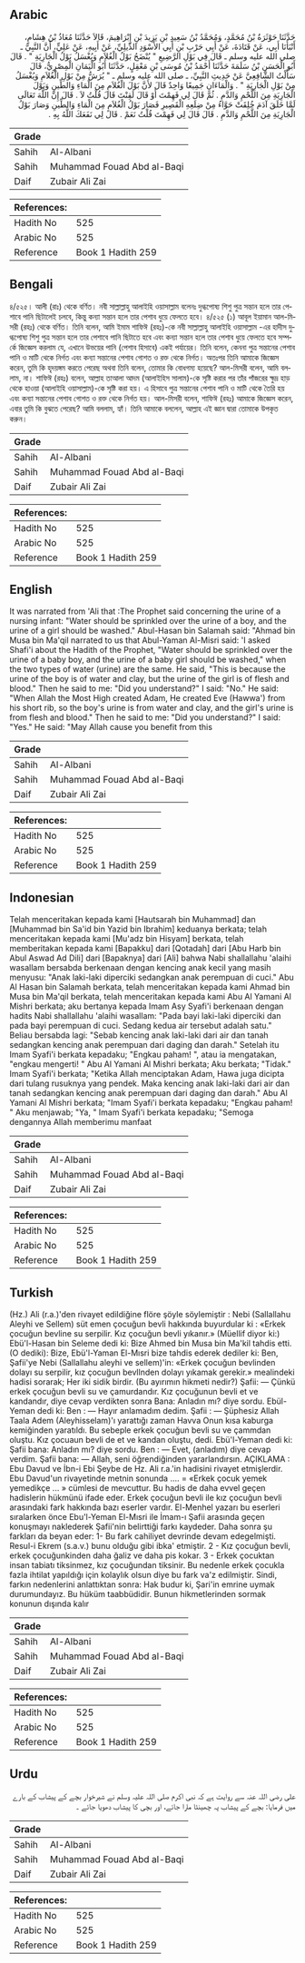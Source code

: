 ## Arabic


<div dir="rtl" lang="ar" style={{fontSize:'larger',backgroundColor:'#f8f9fa',padding:20}}>
حَدَّثَنَا حَوْثَرَةُ بْنُ مُحَمَّدٍ، وَمُحَمَّدُ بْنُ سَعِيدِ بْنِ يَزِيدَ بْنِ إِبْرَاهِيمَ، قَالاَ حَدَّثَنَا مُعَاذُ بْنُ هِشَامٍ، أَنْبَأَنَا أَبِي، عَنْ قَتَادَةَ، عَنْ أَبِي حَرْبِ بْنِ أَبِي الأَسْوَدِ الدِّيلِيِّ، عَنْ أَبِيهِ، عَنْ عَلِيٍّ، أَنَّ النَّبِيَّ ـ صلى الله عليه وسلم ـ قَالَ فِي بَوْلِ الرَّضِيعِ ‏"‏ يُنْضَحُ بَوْلُ الْغُلاَمِ وَيُغْسَلُ بَوْلُ الْجَارِيَةِ ‏"‏ ‏.‏ قَالَ أَبُو الْحَسَنِ بْنُ سَلَمَةَ حَدَّثَنَا أَحْمَدُ بْنُ مُوسَى بْنِ مَعْقِلٍ، حَدَّثَنَا أَبُو الْيَمَانِ الْمِصْرِيُّ، قَالَ سَأَلْتُ الشَّافِعِيَّ عَنْ حَدِيثِ النَّبِيِّ، ـ صلى الله عليه وسلم ـ ‏"‏ يُرَشُّ مِنْ بَوْلِ الْغُلاَمِ وَيُغْسَلُ مِنْ بَوْلِ الْجَارِيَةِ ‏"‏ ‏.‏ وَالْمَاءَانِ جَمِيعًا وَاحِدٌ قَالَ لأَنَّ بَوْلَ الْغُلاَمِ مِنَ الْمَاءِ وَالطِّينِ وَبَوْلَ الْجَارِيَةِ مِنَ اللَّحْمِ وَالدَّمِ ‏.‏ ثُمَّ قَالَ لِي فَهِمْتَ أَوْ قَالَ لَقِنْتَ قَالَ قُلْتُ لاَ ‏.‏ قَالَ إِنَّ اللَّهَ تَعَالَى لَمَّا خَلَقَ آدَمَ خُلِقَتْ حَوَّاءُ مِنْ ضِلَعِهِ الْقَصِيرِ فَصَارَ بَوْلُ الْغُلاَمِ مِنَ الْمَاءِ وَالطِّينِ وَصَارَ بَوْلُ الْجَارِيَةِ مِنَ اللَّحْمِ وَالدَّمِ ‏.‏ قَالَ قَالَ لِي فَهِمْتَ قُلْتُ نَعَمْ ‏.‏ قَالَ لِي نَفَعَكَ اللَّهُ بِهِ ‏.‏
</div>
<div style={{backgroundColor:'#f8f9fa',padding:20, marginBottom: 10}}><table> <thead> <tr> <th>Grade</th> <th></th> </tr> </thead> <tbody> <tr><td>Sahih</td><td>Al-Albani</td></tr><tr><td>Sahih</td><td>Muhammad Fouad Abd al-Baqi</td></tr><tr><td>Daif</td><td>Zubair Ali Zai</td></tr></tbody></table><table> <thead> <tr> <th>References:</th> <th></th> </tr> </thead> <tbody><tr><td>Hadith No</td><td>525</td></tr><tr><td>Arabic No</td><td>525</td></tr><tr><td>Reference</td><td>Book 1 Hadith 259</td></tr></tbody></table></div>

## Bengali


<div dir="ltr" lang="bn" style={{fontSize:'larger',backgroundColor:'#f8f9fa',padding:20}}>
৪/৫২৫। আলী (রাঃ) থেকে বর্ণিত। নবী সাল্লাল্লাহু আলাইহি ওয়াসাল্লাম বলেনঃ দুগ্ধপোষ্য শিশু পুত্র সন্তান হলে তার পেশাবে পানি ছিটালেই চলবে, কিন্তু কন্যা সন্তান হলে তার পেশাব ধুয়ে ফেলতে হবে। ৪/৫২৫ (১) আবূল ইয়ামান আল-মিসরী (রহঃ) থেকে বর্ণিত। তিনি বলেন, আমি ইমাম শাফিঈ (রহঃ)-কে নবী সাল্লাল্লাহু আলাইহি ওয়াসাল্লাম -এর হাদীস দুগ্ধপোষ্য শিশু পুত্র সন্তান হলে তার পেশাবে পানি ছিটাতে হবে এবং কন্যা সন্তান হলে তার পেশাব ধুয়ে ফেলতে হবে সম্পর্কে জিজ্ঞেস করলাম যে, এখানে উভয়ের পানি (পেশাব হিসাবে) একই পর্যায়ের। তিনি বলেন, কেননা পুত্র সন্তানের পেশাব পানি ও মাটি থেকে নির্গত এবং কন্যা সন্তানের পেশাব গোশত ও রক্ত থেকে নির্গত। অতঃপর তিনি আমাকে জিজ্ঞেস করেন, তুমি কি হৃদয়ঙ্গম করতে পেরেছ অথবা তিনি বলেন, তোমার কি বোধগম্য হয়েছে? আল-মিসরী বলেন, আমি বললাম, না। শাফিঈ (রহঃ) বলেন, আল্লাহ তাআলা আদম (আলাইহিস সালাম)-কে সৃষ্টি করার পর তাঁর পাঁজরের ক্ষুদ্র হাড় থেকে হাওয়া (আলাইহি ওয়াসাল্লাম)-কে সৃষ্টি করা হয়। এ হিসাবে পুত্র সন্তানের পেশাব পানি ও মাটি থেকে তৈরি হয় এবং কন্যা সন্তানের পেশাব গোশত ও রক্ত থেকে নির্গত হয়। আল-মিসরী বলেন, শাফিঈ (রহঃ) আমাকে জিজ্ঞেস করেন, এবার তুমি কি বুঝতে পেরেছ? আমি বললাম, হ্যাঁ। তিনি আমাকে বললেন, আল্লাহ এই জ্ঞান দ্বারা তোমাকে উপকৃত করুন।
</div>
<div style={{backgroundColor:'#f8f9fa',padding:20, marginBottom: 10}}><table> <thead> <tr> <th>Grade</th> <th></th> </tr> </thead> <tbody> <tr><td>Sahih</td><td>Al-Albani</td></tr><tr><td>Sahih</td><td>Muhammad Fouad Abd al-Baqi</td></tr><tr><td>Daif</td><td>Zubair Ali Zai</td></tr></tbody></table><table> <thead> <tr> <th>References:</th> <th></th> </tr> </thead> <tbody><tr><td>Hadith No</td><td>525</td></tr><tr><td>Arabic No</td><td>525</td></tr><tr><td>Reference</td><td>Book 1 Hadith 259</td></tr></tbody></table></div>

## English


<div dir="ltr" lang="en" style={{fontSize:'larger',backgroundColor:'#f8f9fa',padding:20}}>
It was narrated from 'Ali that :The Prophet said concerning the urine of a nursing infant: "Water should be sprinkled over the urine of a boy, and the urine of a girl should be washed." Abul-Hasan bin Salamah said: "Ahmad bin Musa bin Ma'qil narrated to us that Abul-Yaman Al-Misri said: 'I asked Shafi'i about the Hadith of the Prophet, "Water should be sprinkled over the urine of a baby boy, and the urine of a baby girl should be washed," when the two types of water (urine) are the same. He said, "This is because the urine of the boy is of water and clay, but the urine of the girl is of flesh and blood." Then he said to me: "Did you understand?" I said: "No." He said: "When Allah the Most High created Adam, He created Eve (Hawwa') from his short rib, so the boy's urine is from water and clay, and the girl's urine is from flesh and blood." Then he said to me: "Did you understand?" I said: "Yes." He said: "May Allah cause you benefit from this
</div>
<div style={{backgroundColor:'#f8f9fa',padding:20, marginBottom: 10}}><table> <thead> <tr> <th>Grade</th> <th></th> </tr> </thead> <tbody> <tr><td>Sahih</td><td>Al-Albani</td></tr><tr><td>Sahih</td><td>Muhammad Fouad Abd al-Baqi</td></tr><tr><td>Daif</td><td>Zubair Ali Zai</td></tr></tbody></table><table> <thead> <tr> <th>References:</th> <th></th> </tr> </thead> <tbody><tr><td>Hadith No</td><td>525</td></tr><tr><td>Arabic No</td><td>525</td></tr><tr><td>Reference</td><td>Book 1 Hadith 259</td></tr></tbody></table></div>

## Indonesian


<div dir="ltr" lang="id" style={{fontSize:'larger',backgroundColor:'#f8f9fa',padding:20}}>
Telah menceritakan kepada kami [Hautsarah bin Muhammad] dan [Muhammad bin Sa'id bin Yazid bin Ibrahim] keduanya berkata; telah menceritakan kepada kami [Mu'adz bin Hisyam] berkata, telah memberitakan kepada kami [Bapakku] dari [Qotadah] dari [Abu Harb bin Abul Aswad Ad Dili] dari [Bapaknya] dari [Ali] bahwa Nabi shallallahu 'alaihi wasallam bersabda berkenaan dengan kencing anak kecil yang masih menyusu: "Anak laki-laki diperciki sedangkan anak perempuan di cuci." Abu Al Hasan bin Salamah berkata, telah menceritakan kepada kami Ahmad bin Musa bin Ma'qil berkata, telah menceritakan kepada kami Abu Al Yamani Al Mishri berkata; aku bertanya kepada Imam Asy Syafi'i berkenaan dengan hadits Nabi shallallahu 'alaihi wasallam: "Pada bayi laki-laki diperciki dan pada bayi perempuan di cuci. Sedang kedua air tersebut adalah satu." Beliau bersabda lagi: "Sebab kencing anak laki-laki dari air dan tanah sedangkan kencing anak perempuan dari daging dan darah." Setelah itu Imam Syafi'i berkata kepadaku; "Engkau paham! ", atau ia mengatakan, "engkau mengerti! " Abu Al Yamani Al Mishri berkata; Aku berkata; "Tidak." Imam Syafi'i berkata; "Ketika Allah menciptakan Adam, Hawa juga dicipta dari tulang rusuknya yang pendek. Maka kencing anak laki-laki dari air dan tanah sedangkan kencing anak perempuan dari daging dan darah." Abu Al Yamani Al Mishri berkata; "Imam Syafi'i berkata kepadaku; "Engkau paham! " Aku menjawab; "Ya, " Imam Syafi'i berkata kepadaku; "Semoga dengannya Allah memberimu manfaat
</div>
<div style={{backgroundColor:'#f8f9fa',padding:20, marginBottom: 10}}><table> <thead> <tr> <th>Grade</th> <th></th> </tr> </thead> <tbody> <tr><td>Sahih</td><td>Al-Albani</td></tr><tr><td>Sahih</td><td>Muhammad Fouad Abd al-Baqi</td></tr><tr><td>Daif</td><td>Zubair Ali Zai</td></tr></tbody></table><table> <thead> <tr> <th>References:</th> <th></th> </tr> </thead> <tbody><tr><td>Hadith No</td><td>525</td></tr><tr><td>Arabic No</td><td>525</td></tr><tr><td>Reference</td><td>Book 1 Hadith 259</td></tr></tbody></table></div>

## Turkish


<div dir="ltr" lang="tr" style={{fontSize:'larger',backgroundColor:'#f8f9fa',padding:20}}>
(Hz.) Ali (r.a.)'den rivayet edildiğine flöre şöyle söylemiştir : Nebi (Sallallahu Aleyhi ve Sellem) süt emen çocuğun bevli hakkında buyurdular ki : «Erkek çocuğun bevline su serpilir. Kız çocuğun bevli yıkanır.» (Müellif diyor ki:) Ebü'l-Hasan bin Seleme dedi ki: Bize Ahmed bin Musa bin Ma'kil tahdis etti. (O dediki): Bize, Ebü'l-Yaman El-Mısri bize tahdis ederek dediler ki: Ben, Şafii'ye Nebi (Sallallahu aleyhi ve sellem)'in: «Erkek çocuğun bevlinden dolayı su serpilir, kız çocuğun bevllnden dolayı yıkamak gerekir.» mealindeki hadisi sorarak; Her iki sidik birdir. (Bu ayırımın hikmeti nedir?) Şafii: — Çünkü erkek çocuğun bevli su ve çamurdandır. Kız çocuğunun bevli et ve kandandır, diye cevap verdikten sonra Bana: Anladın mı? diye sordu. Ebül-Yeman dedi ki: Ben : — Hayır anlamadım dedim. Şafii : — Şüphesiz Allah Taala Adem (Aleyhisselam)'ı yarattığı zaman Havva Onun kısa kaburga kemiğinden yaratıldı. Bu sebeple erkek çocuğun bevli su ve çammdan oluştu. Kız çocuaun bevli de et ve kandan oluştu, dedi. Ebü'l-Yeman dedi ki: Şafii bana: Anladın mı? diye sordu. Ben : — Evet, (anladım) diye cevap verdim. Şafii bana: — Allah, seni öğrendiğinden yararlandırsın. AÇIKLAMA : Ebu Davud ve İbn-i Ebi Şeybe de Hz. Ali r.a.'in hadisini rivayet etmişlerdir. Ebu Davud'un rivayetinde metnin sonunda .... = «Erkek çocuk yemek yemedikçe ... » cümlesi de mevcuttur. Bu hadis de daha evvel geçen hadislerin hükmünü ifade eder. Erkek çocuğun bevli ile kız çocuğun bevli arasındaki fark hakkında bazı eserler vardır. El-Menhel yazarı bu eserleri sıralarken önce Ebu'l-Yeman El-Mısri ile İmam-ı Şafii arasında geçen konuşmayı naklederek Şafii'nin belirttiği farkı kaydeder. Daha sonra şu farkları da beyan eder: 1- Bu fark cahiliyet devrinde devam edegelmişti. Resul-i Ekrem (s.a.v.) bunu olduğu gibi ibka' etmiştir. 2 - Kız çocuğun bevli, erkek çocuğunkinden daha ğaliz ve daha pis kokar. 3 - Erkek çocuktan insan tabiatı tiksinmez, kız çocuğundan tiksinir. Bu nedenle erkek çocukla fazla ihtilat yapıldığı için kolaylık olsun diye bu fark va'z edilmiştir. Sindi, farkın nedenlerini anlattıktan sonra: Hak budur ki, Şari'in emrine uymak durumundayız. Bu hüküm taabbüdidir. Bunun hikmetlerinden sormak konunun dışında kalır
</div>
<div style={{backgroundColor:'#f8f9fa',padding:20, marginBottom: 10}}><table> <thead> <tr> <th>Grade</th> <th></th> </tr> </thead> <tbody> <tr><td>Sahih</td><td>Al-Albani</td></tr><tr><td>Sahih</td><td>Muhammad Fouad Abd al-Baqi</td></tr><tr><td>Daif</td><td>Zubair Ali Zai</td></tr></tbody></table><table> <thead> <tr> <th>References:</th> <th></th> </tr> </thead> <tbody><tr><td>Hadith No</td><td>525</td></tr><tr><td>Arabic No</td><td>525</td></tr><tr><td>Reference</td><td>Book 1 Hadith 259</td></tr></tbody></table></div>

## Urdu


<div dir="rtl" lang="ur" style={{fontSize:'larger',backgroundColor:'#f8f9fa',padding:20}}>
علی رضی اللہ عنہ سے روایت ہے کہ نبی اکرم صلی اللہ علیہ وسلم نے شیرخوار بچے کے پیشاب کے بارے میں فرمایا: بچے کے پیشاب پہ چھینٹا مارا جائے، اور بچی کا پیشاب دھویا جائے ۔
</div>
<div style={{backgroundColor:'#f8f9fa',padding:20, marginBottom: 10}}><table> <thead> <tr> <th>Grade</th> <th></th> </tr> </thead> <tbody> <tr><td>Sahih</td><td>Al-Albani</td></tr><tr><td>Sahih</td><td>Muhammad Fouad Abd al-Baqi</td></tr><tr><td>Daif</td><td>Zubair Ali Zai</td></tr></tbody></table><table> <thead> <tr> <th>References:</th> <th></th> </tr> </thead> <tbody><tr><td>Hadith No</td><td>525</td></tr><tr><td>Arabic No</td><td>525</td></tr><tr><td>Reference</td><td>Book 1 Hadith 259</td></tr></tbody></table></div>